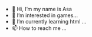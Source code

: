 - 👋 Hi, I’m my name is Asa
- 👀 I’m interested in games...
- 🌱 I’m currently learning html ...
- 📫 How to reach me ...

<!---
I created this account with the purpose of backing up some files and saving some commands to fix some errors on my laptop

<!---
asasama/asasama is a ✨ special ✨ repository because its `README.md` (this file) appears on your GitHub profile.
You can click the Preview link to take a look at your changes.
--->

